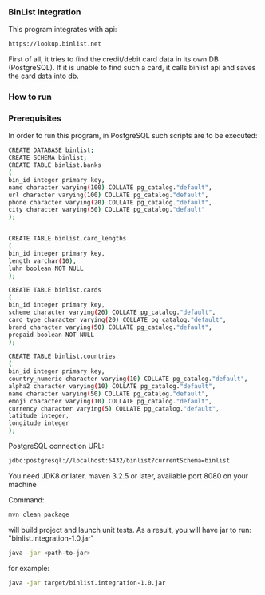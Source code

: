 ### BinList Integration

This program integrates with api:
```bash
https://lookup.binlist.net
```
First of all, it tries to find the credit/debit card data in its own DB (PostgreSQL). 
If it is unable to find such a card, it calls binlist api and saves the card data into db.

### How to run

### Prerequisites

In order to run this program, in PostgreSQL such scripts are to be executed:
```bash
CREATE DATABASE binlist;
CREATE SCHEMA binlist;
CREATE TABLE binlist.banks
(
bin_id integer primary key,
name character varying(100) COLLATE pg_catalog."default",
url character varying(100) COLLATE pg_catalog."default",
phone character varying(20) COLLATE pg_catalog."default",
city character varying(50) COLLATE pg_catalog."default"
);


CREATE TABLE binlist.card_lengths
(
bin_id integer primary key,
length varchar(10),
luhn boolean NOT NULL
);

CREATE TABLE binlist.cards
(
bin_id integer primary key,
scheme character varying(20) COLLATE pg_catalog."default",
card_type character varying(20) COLLATE pg_catalog."default",
brand character varying(50) COLLATE pg_catalog."default",
prepaid boolean NOT NULL
);

CREATE TABLE binlist.countries
(
bin_id integer primary key,
country_numeric character varying(10) COLLATE pg_catalog."default",
alpha2 character varying(10) COLLATE pg_catalog."default",
name character varying(50) COLLATE pg_catalog."default",
emoji character varying(10) COLLATE pg_catalog."default",
currency character varying(5) COLLATE pg_catalog."default",
latitude integer,
longitude integer
);
```
PostgreSQL connection URL:
```bash
jdbc:postgresql://localhost:5432/binlist?currentSchema=binlist
```


You need JDK8 or later, maven 3.2.5 or later, available port 8080 on your machine

Command:
```bash
mvn clean package
```
will build project and launch unit tests.
As a result, you will have jar to run: "binlist.integration-1.0.jar"
```bash
java -jar <path-to-jar>
```
for example:
```bash
java -jar target/binlist.integration-1.0.jar
```
